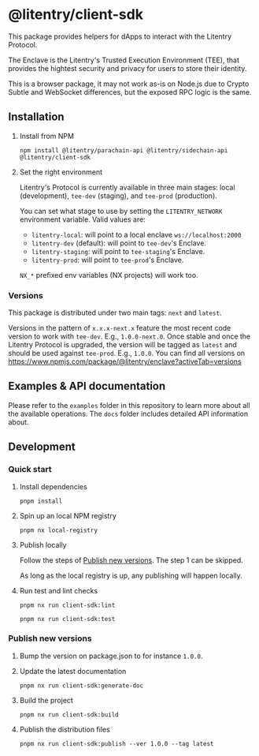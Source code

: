 # @litentry/client-sdk

This package provides helpers for dApps to interact with the Litentry Protocol.

The Enclave is the Litentry's Trusted Execution Environment (TEE), that provides the hightest security and privacy for users to store their identity.

This is a browser package, it may not work as-is on Node.js due to Crypto Subtle and WebSocket differences, but the exposed RPC logic is the same.

## Installation

1. Install from NPM

    ```
    npm install @litentry/parachain-api @litentry/sidechain-api @litentry/client-sdk
    ```

2. Set the right environment

    Litentry's Protocol is currently available in three main stages: local (development), `tee-dev` (staging), and `tee-prod` (production).

    You can set what stage to use by setting the `LITENTRY_NETWORK` environment variable. Valid values are:

    - `litentry-local`: will point to a local enclave `ws://localhost:2000`
    - `litentry-dev` (default): will point to `tee-dev`'s Enclave.
    - `litentry-staging`: will point to `tee-staging`'s Enclave.
    - `litentry-prod`: will point to `tee-prod`'s Enclave.

    `NX_*` prefixed env variables (NX projects) will work too.

### Versions

This package is distributed under two main tags: `next` and `latest`.

Versions in the pattern of `x.x.x-next.x` feature the most recent code version to work with `tee-dev`. E.g., `1.0.0-next.0`. Once stable and once the Litentry Protocol is upgraded, the version will be tagged as `latest` and should be used against `tee-prod`. E.g., `1.0.0`. You can find all versions on https://www.npmjs.com/package/@litentry/enclave?activeTab=versions

## Examples & API documentation

Please refer to the `examples` folder in this repository to learn more about all the available operations. The `docs` folder includes detailed API information about.

## Development

### Quick start

1. Install dependencies

    ```
    pnpm install
    ```

2. Spin up an local NPM registry

    ```
    pnpm nx local-registry
    ```

3. Publish locally

    Follow the steps of [Publish new versions](#publish-new-versions). The step 1 can be skipped.

    As long as the local registry is up, any publishing will happen locally.

4. Run test and lint checks

    ```
    pnpm nx run client-sdk:lint

    pnpm nx run client-sdk:test
    ```

### Publish new versions

1. Bump the version on package.json to for instance `1.0.0`.

2. Update the latest documentation

    ```
    pnpm nx run client-sdk:generate-doc
    ```

3. Build the project

    ```
    pnpm nx run client-sdk:build
    ```

4. Publish the distribution files

    ```
    pnpm nx run client-sdk:publish --ver 1.0.0 --tag latest
    ```
